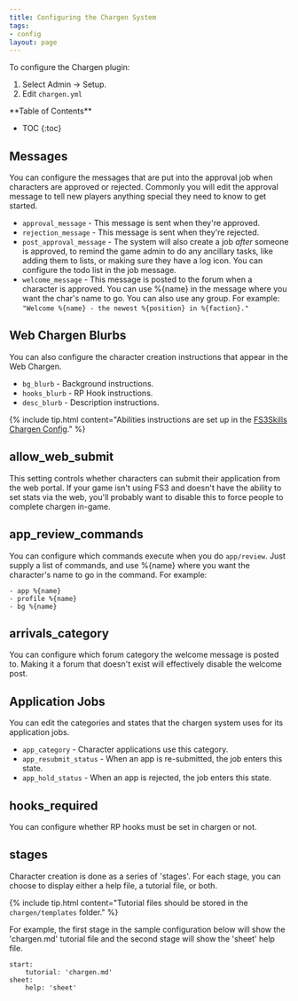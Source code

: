 ```yaml
---
title: Configuring the Chargen System
tags:
- config
layout: page
---
```


To configure the Chargen plugin:

1. Select Admin -> Setup.
2. Edit `chargen.yml`

<div id="inline_toc" markdown="1">
**Table of Contents**

* TOC
{:toc}
</div>

## Messages

You can configure the messages that are put into the approval job when characters are approved or rejected.  Commonly you will edit the approval message to tell new players anything special they need to know to get started.

* `approval_message` - This message is sent when they're approved.
* `rejection_message` - This message is sent when they're rejected.
* `post_approval_message` - The system will also create a job *after* someone is approved, to remind the game admin to do any ancillary tasks, like adding them to lists, or making sure they have a log icon.  You can configure the todo list in the job message.
* `welcome_message` - This message is posted to the forum when a character is approved.  You can use %{name} in the message where you want the char's name to go.  You can also use any group.  For example:  `"Welcome %{name} - the newest %{position} in %{faction}."`

## Web Chargen Blurbs

You can also configure the character creation instructions that appear in the Web Chargen.

* `bg_blurb` - Background instructions.
* `hooks_blurb` - RP Hook instructions.
* `desc_blurb` - Description instructions.

{% include tip.html content="Abilities instructions are set up in the [FS3Skills Chargen Config](/tutorials/config/fs3skills_chargen.html)." %}

## allow_web_submit

This setting controls whether characters can submit their application from the web portal.  If your game isn't using FS3 and doesn't have the ability to set stats via the web, you'll probably want to disable this to force people to complete chargen in-game.

## app_review_commands

You can configure which commands execute when you do `app/review`.  Just supply a list of commands, and use %{name} where you want the character's name to go in the command.  For example:

    - app %{name}
    - profile %{name}
    - bg %{name}

## arrivals_category

You can configure which forum category the welcome message is posted to.  Making it a forum that doesn't exist will effectively disable the welcome post.

## Application  Jobs

You can edit the categories and states that the chargen system uses for its application jobs.

* `app_category` - Character applications use this category.
* `app_resubmit_status` - When an app is re-submitted, the job enters this state.
* `app_hold_status` - When an app is rejected, the job enters this state.

## hooks_required

You can configure whether RP hooks must be set in chargen or not.

## stages

Character creation is done as a series of 'stages'.  For each stage, you can choose to display either a help file, a tutorial file, or both.

{% include tip.html content="Tutorial files should be stored in the  <code>chargen/templates</code>  folder." %}

For example, the first stage in the sample configuration below will show the 'chargen.md' tutorial file and the second stage will show the 'sheet' help file.

    start:
        tutorial: 'chargen.md'
    sheet:
        help: 'sheet'
